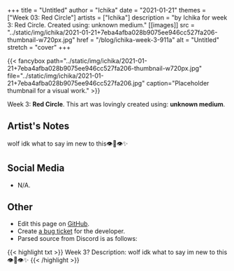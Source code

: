 +++
title =       "Untitled"
author =      "Ichika"
date =        "2021-01-21"
themes =      ["Week 03: Red Circle"]
artists =     ["Ichika"]
description = "by Ichika for week 3: Red Circle. Created using: unknown medium."
[[images]]
              src = "../static/img/ichika/2021-01-21+7eba4afba028b9075ee946cc527fa206-thumbnail-w720px.jpg"
              href = "/blog/ichika-week-3-911a"
              alt = "Untitled"
              stretch = "cover"
+++


{{< fancybox path="../static/img/ichika/2021-01-21+7eba4afba028b9075ee946cc527fa206-thumbnail-w720px.jpg" file="../static/img/ichika/2021-01-21+7eba4afba028b9075ee946cc527fa206.jpg" caption="Placeholder thumbnail for a visual work." >}}


Week 3: **Red Circle**. This art was lovingly created using: **unknown medium**.

## Artist's Notes

wolf idk what to say im new to this👁️👄👁️✨

## Social Media

- N/A.

## Other

- Edit this page on [GitHub](https://github.com/teaminkling/web-refresh/edit/main/content/blog/ichika-week-3-911a.md).
- Create [a bug ticket](https://github.com/teaminkling/web-refresh/issues/new?assignees=&labels=bug&template=problem-report.md&title=) for the developer.
- Parsed source from Discord is as follows:

{{< highlight txt >}}
Week 3?
Description: wolf idk what to say im new to this👁️👄👁️✨
{{< /highlight >}}